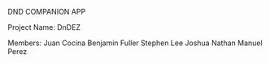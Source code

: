 DND COMPANION APP

Project Name: 
DnDEZ

Members:
Juan Cocina
Benjamin Fuller
Stephen Lee
Joshua Nathan
Manuel Perez
